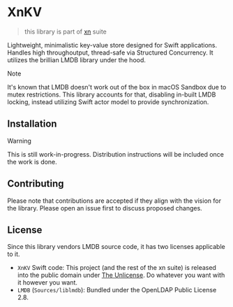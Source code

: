 # XnKV
> this library is part of [xn](https://github.com/ivanmoskalev/xn) suite

Lightweight, minimalistic key-value store designed for Swift applications. Handles high throughoutput, thread-safe via Structured Concurrency. It utilizes the brillian LMDB library under the hood.

> [!NOTE]
> It's known that LMDB doesn't work out of the box in macOS Sandbox due to mutex restrictions. This library accounts for that, disabling in-built LMDB locking, instead utilizing Swift actor model to provide synchronization.

## Installation

> [!WARNING]
> This is still work-in-progress. Distribution instructions will be included once the work is done.

## Contributing

Please note that contributions are accepted if they align with the vision for the library. Please open an issue first to discuss proposed changes. 

## License

Since this library vendors LMDB source code, it has two licenses applicable to it.

- `XnKV` Swift code: This project (and the rest of the xn suite) is released into the public domain under [The Unlicense](https://unlicense.org/). Do whatever you want with it however you want.
- `LMDB` (`Sources/liblmdb`): Bundled under the OpenLDAP Public License 2.8.